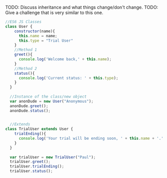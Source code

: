 TODO: Discuss inheritance and what things change/don't change.
TODO: Give a challenge that is very similar to this one.

```js
//ES6 JS Classes
class User {
    constructor(name){
      this.name = name;
      this.type = "Trial User"
    }
    //Method 1
    greet(){
      console.log('Welcome back,' + this.name);
    }
    //Method 2
    status(){
      console.log('Current status: ' + this.type);
    }
  }
  
  //Instance of the class/new object
  var anonDude = new User("Anonymous");
  anonDude.greet();
  anonDude.status();
  

  //Extends
class TrialUser extends User {
    trialEnding(){
      console.log('Your trial will be ending soon, ' + this.name + '.' + ' Would you like to join our program?');
    }
  }
  
  var trialUser = new TrialUser("Paul");
  trialUser.greet();
  trialUser.trialEnding();
  trialUser.status();

```